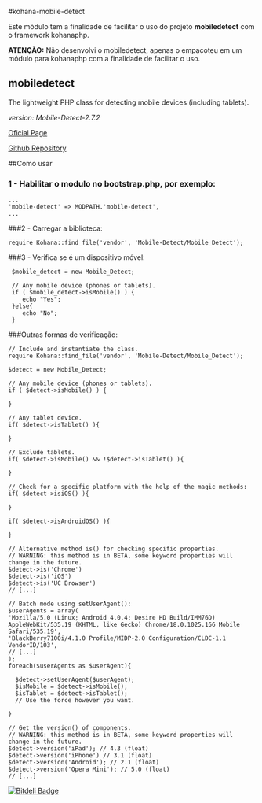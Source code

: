 #kohana-mobile-detect

Este módulo tem a finalidade de facilitar o uso do projeto **mobiledetect** com o framework kohanaphp.

**ATENÇÃO:** Não desenvolvi o mobiledetect, apenas o empacoteu em um módulo para kohanaphp com a finalidade de facilitar o uso.

## mobiledetect

The lightweight PHP class for detecting mobile devices (including tablets).

_version: Mobile-Detect-2.7.2_

[Oficial Page](http://mobiledetect.net/)

[Github Repository](https://github.com/serbanghita/Mobile-Detect/)

##Como usar


### 1 - Habilitar o modulo no bootstrap.php, por exemplo:

	...
	'mobile-detect' => MODPATH.'mobile-detect',
	...

###2 - Carregar a biblioteca:

	require Kohana::find_file('vendor', 'Mobile-Detect/Mobile_Detect');

###3 - Verifica se é um dispositivo móvel:

	 $mobile_detect = new Mobile_Detect;
 
     // Any mobile device (phones or tablets).
     if ( $mobile_detect->isMobile() ) {
        echo "Yes";
     }else{
     	echo "No";
     }
     
###Outras formas de verificação:

	// Include and instantiate the class.
	require Kohana::find_file('vendor', 'Mobile-Detect/Mobile_Detect');

	$detect = new Mobile_Detect;
 
	// Any mobile device (phones or tablets).
	if ( $detect->isMobile() ) {
	 
	}
	 
	// Any tablet device.
	if( $detect->isTablet() ){
	 
	}
 
	// Exclude tablets.
	if( $detect->isMobile() && !$detect->isTablet() ){
	 
	}
	 
	// Check for a specific platform with the help of the magic methods:
	if( $detect->isiOS() ){
	 
	}
 
	if( $detect->isAndroidOS() ){
	 
	}
	 
	// Alternative method is() for checking specific properties.
	// WARNING: this method is in BETA, some keyword properties will change in the future.
	$detect->is('Chrome')
	$detect->is('iOS')
	$detect->is('UC Browser')
	// [...]
	 
	// Batch mode using setUserAgent():
	$userAgents = array(
	'Mozilla/5.0 (Linux; Android 4.0.4; Desire HD Build/IMM76D) AppleWebKit/535.19 (KHTML, like Gecko) Chrome/18.0.1025.166 Mobile Safari/535.19',
	'BlackBerry7100i/4.1.0 Profile/MIDP-2.0 Configuration/CLDC-1.1 VendorID/103',
	// [...]
	);
	foreach($userAgents as $userAgent){
	 
	  $detect->setUserAgent($userAgent);
	  $isMobile = $detect->isMobile();
	  $isTablet = $detect->isTablet();
	  // Use the force however you want.
	 
	}
	 
	// Get the version() of components.
	// WARNING: this method is in BETA, some keyword properties will change in the future.
	$detect->version('iPad'); // 4.3 (float)
	$detect->version('iPhone') // 3.1 (float)
	$detect->version('Android'); // 2.1 (float)
	$detect->version('Opera Mini'); // 5.0 (float)
	// [...]

[![Bitdeli Badge](https://d2weczhvl823v0.cloudfront.net/madeinnordeste/kohana-mobile-detect/trend.png)](https://bitdeli.com/free "Bitdeli Badge")


